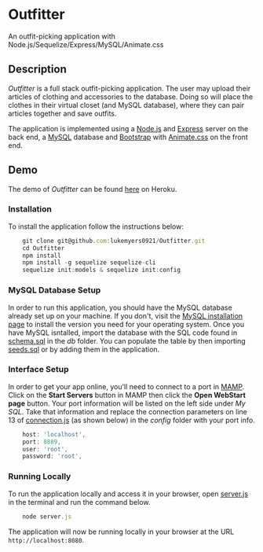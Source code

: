 # Outfitter
An outfit-picking application with Node.js/Sequelize/Express/MySQL/Animate.css

## Description

*Outfitter* is a full stack outfit-picking application. The user may upload their articles of clothing and accessories to the database. Doing so will place the clothes in their virtual closet (and MySQL database), where they can pair articles together and save outfits.

The application is implemented using a [Node.js](https://nodejs.org/en/) and [Express](https://expressjs.com/) server on the back end, a [MySQL](https://www.mysql.com/) database and [Bootstrap](https://getbootstrap.com/) with [Animate.css](https://daneden.github.io/animate.css/) on the front end.

## Demo

The demo of *Outfitter* can be found [here](https://outfitter-app.herokuapp.com/) on Heroku.

### Installation

To install the application follow the instructions below:

``` Javascript
	git clone git@github.com:lukemyers0921/Outfitter.git
	cd Outfitter
	npm install
	npm install -g sequelize sequelize-cli
	sequelize init:models & sequelize init:config
```

### MySQL Database Setup

In order to run this application, you should have the MySQL database already set up on your machine. If you don't, visit the [MySQL installation page](https://dev.mysql.com/doc/refman/5.6/en/installing.html) to install the version you need for your operating system. Once you have MySQL isntalled, import the database with the SQL code found in [schema.sql](./db/schema.sql) in the *db* folder. You can populate the table by then importing [seeds.sql](./db/seeds.sql) or by adding them in the application.

### Interface Setup

In order to get your app online, you'll need to connect to a port in [MAMP](https://www.mamp.info/en/). Click on the **Start Servers** button in MAMP then click the **Open WebStart page** button. Your port information will be listed on the left side under *My SQL*. Take that information and replace the connection parameters on line 13 of [connection.js](./config/connection.js) (as shown below) in the *config* folder with your port info.

``` Javascript
	host: 'localhost',
	port: 8889,
	user: 'root',
	password: 'root',
```
	
### Running Locally

To run the application locally and access it in your browser, open [server.js](./server.js) in the terminal and run the command below.

``` Javascript
	node server.js
```
	
The application will now be running locally in your browser at the URL `http://localhost:8080`.